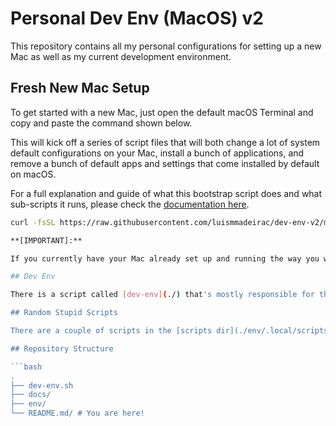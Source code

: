 # Personal Dev Env (MacOS) v2

This repository contains all my personal configurations for setting up a new Mac as well as my current development environment.

## Fresh New Mac Setup

To get started with a new Mac, just open the default macOS Terminal and copy and paste the command shown below.

This will kick off a series of script files that will both change a lot of system default configurations on your Mac, install a bunch of applications, and remove a bunch of default apps and settings that come installed by default on macOS.

For a full explanation and guide of what this bootstrap script does and what sub-scripts it runs, please check the [documentation here](./).

```bash
curl -fsSL https://raw.githubusercontent.com/luismmadeirac/dev-env-v2/main/setup/bootstrap.sh | bash

**[IMPORTANT]:**

If you currently have your Mac already set up and running the way you want it, make sure not to run the script above. That script not only changes a LOT of macOS system defaults, it also removes a lot of applications and configurations that you most likely do not intend to have completely removed from your system.

## Dev Env

There is a script called [dev-env](./) that's mostly responsible for the development setup. If you are only interested in the development environment part of this repository, maybe start from there. You can get more detailed information about how it all works in the [Dev Environment - Getting Started](./).

## Random Stupid Scripts

There are a couple of scripts in the [scripts dir](./env/.local/scripts) that are absolutely worthless and get mapped in the [.zsh_alias_scripts]().

## Repository Structure

```bash
.
├── dev-env.sh
├── docs/
├── env/
└── README.md/ # You are here!
```
```
```
